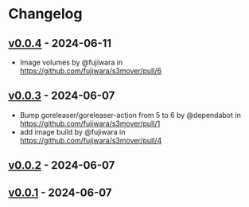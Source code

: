 # Changelog

## [v0.0.4](https://github.com/fujiwara/s3mover/compare/v0.0.3...v0.0.4) - 2024-06-11
- Image volumes by @fujiwara in https://github.com/fujiwara/s3mover/pull/6

## [v0.0.3](https://github.com/fujiwara/s3mover/compare/v0.0.2...v0.0.3) - 2024-06-07
- Bump goreleaser/goreleaser-action from 5 to 6 by @dependabot in https://github.com/fujiwara/s3mover/pull/1
- add image build by @fujiwara in https://github.com/fujiwara/s3mover/pull/4

## [v0.0.2](https://github.com/fujiwara/s3mover/compare/v0.0.1...v0.0.2) - 2024-06-07

## [v0.0.1](https://github.com/fujiwara/s3mover/commits/v0.0.1) - 2024-06-07
